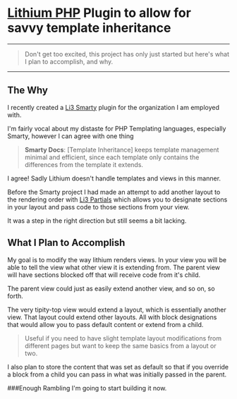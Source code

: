 # [Lithium PHP](http://lithify.me) Plugin to allow for savvy template inheritance
***
> Don't get too excited, this project has only just started but here's what I plan to accomplish, and why.
***

## The Why
I recently created a [Li3 Smarty](https://github.com/joseym/li3_smarty) plugin for the organization I am employed with.

I'm fairly vocal about my distaste for PHP Templating languages, especially Smarty, however I can agree with one thing

> __Smarty Docs__: [Template Inheritance] keeps template management minimal and efficient, since each template only contains the differences from the template it extends. 

I agree! Sadly Lithium doesn't handle templates and views in this manner.

Before the Smarty project I had made an attempt to add another layout to the rendering order with [Li3 Partials](https://github.com/joseym/li3_partials) which allows you to designate sections in your layout and pass code to those sections from your view.

It was a step in the right direction but still seems a bit lacking.

## What I Plan to Accomplish
My goal is to modify the way lithium renders views. In your view you will be able to tell the view what other view it is extending from. The parent view will have sections blocked off that will receive code from it's child.

The parent view could just as easily extend another view, and so on, so forth.

The very tipity-top view would extend a layout, which is essentially another view. That layout could extend other layouts. All with block designations that would allow you to pass default content or extend from a child.

> Useful if you need to have slight template layout modifications from different pages but want to keep the same basics from a layout or two.

I also plan to store the content that was set as default so that if you override a block from a child you can pass in what was initially passed in the parent.

###Enough Rambling
I'm going to start building it now.